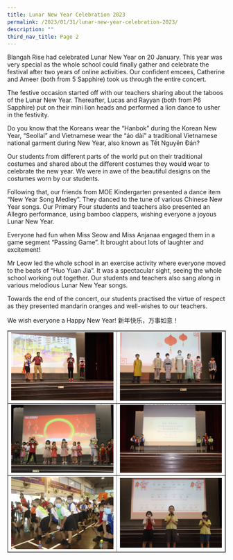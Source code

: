 ```yaml
---
title: Lunar New Year Celebration 2023
permalink: /2023/01/31/lunar-new-year-celebration-2023/
description: ""
third_nav_title: Page 2
---
```

<p>Blangah Rise had celebrated Lunar New Year on 20 January. This year was very special as the whole school could finally gather and celebrate the festival after two years of online activities. Our confident emcees, Catherine and Ameer (both from 5 Sapphire) took us through the entire concert.</p>
<p>The festive occasion started off with our teachers sharing about the taboos of the Lunar New Year. Thereafter, Lucas and Rayyan (both from P6 Sapphire) put on their mini lion heads and performed a lion dance to usher in the festivity.</p>
<p>Do you know that the Koreans wear the “Hanbok” during the Korean New Year, “Seollal” and Vietnamese wear the “áo dài” a traditional Vietnamese national garment during New Year, also known as Tết Nguyên Đán? &nbsp;</p>
<p>Our students from different parts of the world put on their traditional costumes and shared about the different costumes they would wear to celebrate the new year. We were in awe of the beautiful designs on the costumes worn by our students.</p>
<p>Following that, our friends from MOE Kindergarten presented a dance item “New Year Song Medley”. They danced to the tune of various Chinese New Year songs. Our Primary Four students and teachers also presented an Allegro performance, using bamboo clappers, wishing everyone a joyous Lunar New Year.</p>
<p>Everyone had fun when Miss Seow and Miss Anjanaa engaged them in a game segment “Passing Game”. It brought about lots of laughter and excitement!</p>
<p>Mr Leow led the whole school in an exercise activity where everyone moved to the beats of “Huo Yuan Jia”. It was a spectacular sight, seeing the whole school working out together. Our students and teachers also sang along in various melodious Lunar New Year songs.</p>
<p>Towards the end of the concert, our students practised the virtue of respect as they presented mandarin oranges and well-wishes to our teachers.</p>
<p>We wish everyone a Happy New Year! 新年快乐，万事如意！</p>
<table style="border-collapse: collapse; width: 100%;" border="1">
<tbody>
<tr>
<td style="width: 50%;"><img src="/images/lny1.jpg"></td>
<td style="width: 50%;"><img src="/images/lny2.jpg"></td>
</tr>
<tr>
<td style="width: 50%;"><img src="/images/lny3.jpg"></td>
<td style="width: 50%;"><img src="/images/lny4.jpg"></td>
</tr>
<tr>
<td style="width: 50%;"><img src="/images/lny5.jpg"></td>
<td style="width: 50%;"><img src="/images/lny6.jpg"></td>
</tr>
</tbody>
</table>